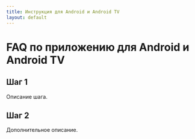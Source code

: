 ```yaml
---
title: Инструкция для Android и Android TV
layout: default
---
```

# FAQ по приложению для Android и Android TV

## Шаг 1
Описание шага.

## Шаг 2
Дополнительное описание.
